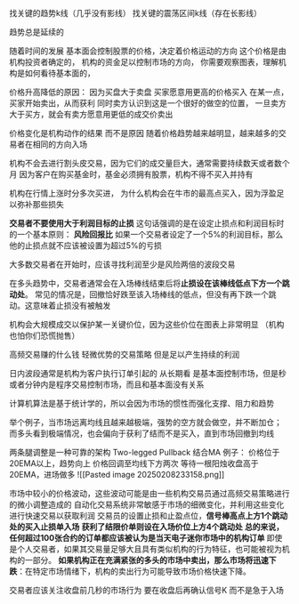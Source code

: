 找关键的趋势k线（几乎没有影线） 找关键的震荡区间k线（存在长影线）

趋势总是延续的

随着时间的发展 基本面会控制股票的价格，决定着价格运动的方向
这个价格是由机构投资者确定的，
机构的资金足以控制市场的方向，
你需要观察图表，理解机构是如何看待基本面的，

价格升高降低的原因：
因为买盘大于卖盘 买家愿意用更高的价格买入
在某一点，买家开始卖出，从而获利
同时卖方认识到这是一个很好的做空的位置，
一旦卖方大于买方，就会有卖方愿意用更低的成交价卖出

价格变化是机构动作的结果 而不是原因
随着价格趋势越来越明显，越来越多的交易者在相同的方向入场

机构不会去进行割头皮交易，因为它们的成交量巨大，通常需要持续数天或者数个月
因为客户在购买基金时，基金必须拥有股票，机构不得不买入并持有

机构在行情上涨时分多次买进，
为什么机构会在牛市的最高点买入，因为浮盈足以弥补那些损失

**交易者不要使用大于利润目标的止损**
这句话强调的是在设定止损点和利润目标时的一个基本原则：
**风险回报比**
如果一个交易者设定了一个5%的利润目标，那么他的止损点就不应该被设置为超过5%的亏损

大多数交易者在开始时，应该寻找利润至少是风险两倍的波段交易

在多头趋势中，交易者通常会在入场棒线结束后将**止损设在该棒线低点下方一个跳动处**。
常见的情况是，回撤恰好跌至该入场棒线的低点，但没有再下跌一个跳动。这意味着止损没有被触发

机构会大规模成交以保护某一关键价位，因为这些价位在图表上非常明显
（机构也怕你们恐慌抛售）


高频交易赚的什么钱
轻微优势的交易策略 但是足以产生持续的利润

日内波段通常是机构为客户执行订单引起的
从长期看 是基本面控制市场，但是秒或者分钟内是程序交易控制市场，而且和基本面没有关系

计算机算法是基于统计学的，所以会因为市场的惯性而强化支撑、阻力和趋势


举个例子，当市场远离均线且越来越极端，强势的空方就会做空，并不断加仓；
而多头看到极端情况，也会偏向于获利了结而不是买入，直到市场回撤到均线



两条腿调整是一种可靠的架构 Two-legged Pullback
结合MA
例子：
价格位于20EMA以上，趋势向上
价格回调至均线下方两次
等待一根阳烛收盘高于20EMA，进场做多
![[Pasted image 20250208233158.png]]


市场中较小的价格波动，这些波动可能是由一些机构交易员通过高频交易策略进行的微小调整造成的
自动化交易系统非常敏感于市场的细微变化，并利用这些变化进行快速交易以获取利润
交易员的设置止损和止盈点位，**信号棒高点上方1个跳动处的买入止损单入场**
**获利了结限价单则设在入场价位上方4个跳动处**
**总的来说，任何超过100张合约的订单都应该被认为是当天电子迷你市场中的机构订单**
即使是个人交易者，如果其交易量足够大且具有类似机构的行为特征，也可能被视为机构的一部分。
**如果机构正在充满紧张的多头的市场中卖出，那么市场将迅速下跌**：在特定市场情绪下，机构的卖出行为可能导致市场价格快速下降。

交易者应该关注收盘前几秒的市场行为
要在收盘后再确认信号K 而不是急于入场